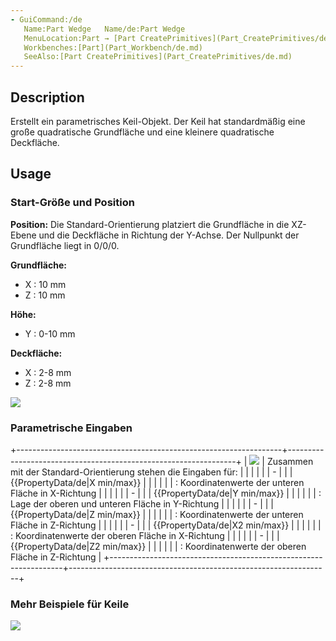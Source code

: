 ```yaml
---
- GuiCommand:/de
   Name:Part Wedge   Name/de:Part Wedge
   MenuLocation:Part → [Part CreatePrimitives](Part_CreatePrimitives/de.md) → Wedge
   Workbenches:[Part](Part_Workbench/de.md)
   SeeAlso:[Part CreatePrimitives](Part_CreatePrimitives/de.md)
---
```



</div>

## Description

Erstellt ein parametrisches Keil-Objekt. Der Keil hat standardmäßig eine große quadratische Grundfläche und eine kleinere quadratische Deckfläche.

## Usage

### Start-Größe und Position 

**Position:** Die Standard-Orientierung platziert die Grundfläche in die XZ-Ebene und die Deckfläche in Richtung der Y-Achse. Der Nullpunkt der Grundfläche liegt in 0/0/0.

**Grundfläche:**

-   X : 10 mm
-   Z : 10 mm

**Höhe:**

-   Y : 0-10 mm

**Deckfläche:**

-   X : 2-8 mm
-   Z : 2-8 mm

![](images/PartWedgeProperty.png ) 

### Parametrische Eingaben 

+------------------------------------------------------------------+-----------------------------------------------------------------+
| ![](images/PartWedgeProperty_Inputs.png ) | Zusammen mit der Standard-Orientierung stehen die Eingaben für: |
|                                                                  |                                                                 |
|                                                                  | -                                                |
|                                                                  |     {{PropertyData/de|X min/max}}                               |
|                                                                  |                                                              |
|                                                                  |     : Koordinatenwerte der unteren Fläche in X-Richtung         |
|                                                                  |                                                                 |
|                                                                  | -                                                |
|                                                                  |     {{PropertyData/de|Y min/max}}                               |
|                                                                  |                                                              |
|                                                                  |     : Lage der oberen und unteren Fläche in Y-Richtung          |
|                                                                  |                                                                 |
|                                                                  | -                                                |
|                                                                  |     {{PropertyData/de|Z min/max}}                               |
|                                                                  |                                                              |
|                                                                  |     : Koordinatenwerte der unteren Fläche in Z-Richtung         |
|                                                                  |                                                                 |
|                                                                  | -                                                |
|                                                                  |     {{PropertyData/de|X2 min/max}}                              |
|                                                                  |                                                              |
|                                                                  |     : Koordinatenwerte der oberen Fläche in X-Richtung          |
|                                                                  |                                                                 |
|                                                                  | -                                                |
|                                                                  |     {{PropertyData/de|Z2 min/max}}                              |
|                                                                  |                                                              |
|                                                                  |     : Koordinatenwerte der oberen Fläche in Z-Richtung          |
+------------------------------------------------------------------+-----------------------------------------------------------------+

### Mehr Beispiele für Keile 

![](images/Wedge_examples.png )





 
